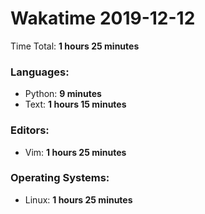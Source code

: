 # Wakatime 2019-12-12

Time Total: **1 hours 25 minutes**

### Languages:
- Python: **9 minutes** 
- Text: **1 hours 15 minutes** 

### Editors:
- Vim: **1 hours 25 minutes** 

### Operating Systems:
- Linux: **1 hours 25 minutes** 

